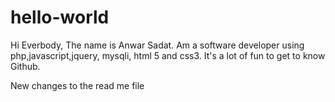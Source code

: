 # hello-world

Hi Everbody,
The name is Anwar Sadat. Am a software developer using php,javascript,jquery, mysqli, html 5 and css3.
It's  a lot of fun to get to know Github.

New changes to the read me file
